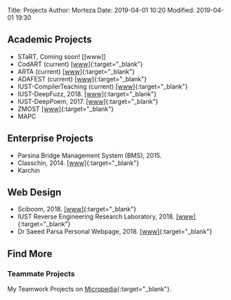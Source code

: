 Title: Projects
Author: Morteza
Date: 2019-04-01 10:20
Modified: 2019-04-01 19:30


## Academic Projects

* STaRT, Coming soon! [[www]]
* CodART (current) [[www]](https://m-zakeri.github.io/CodART){:target="_blank"}
* ARTA (current) [[www]](https://m-zakeri.github.io/ARTA){:target="_blank"}
* ADAFEST (current) [[www]](https://m-zakeri.github.io/ADAFEST){:target="_blank"}
* IUST-CompilerTeaching (current) [[www]](https://m-zakeri.github.io/IUSTCompiler){:target="_blank"}
* IUST-DeepFuzz, 2018. [[www]](https://github.com/m-zakeri/iust_deep_fuzz){:target="_blank"}
* IUST-DeepPoem, 2017. [[www]](https://github.com/m-zakeri/iust_deep_poem){:target="_blank"}
* ZMOST [[www]](https://github.com/m-zakeri/ZMOST){:target="_blank"}
* MAPC



## Enterprise Projects
* Parsina Bridge Management System (BMS), 2015.
* Classchin, 2014. [[www]](https://github.com/MAJAVA/ClassChinX){:target="_blank"}
* Karchin



## Web Design
* Sciboom, 2018. [[www]](http://sciboom.ir){:target="_blank"}
* IUST Reverse Engineering Research Laboratory, 2018. [[www]](http://parsa.iust.ac.ir/reverse-engineering-lab/){:target="_blank"}
* Dr Saeed Parsa Personal Webpage, 2018. [[www]](http://parsa.iust.ac.ir/){:target="_blank"}


## Find More

### Teammate Projects

My Teamwork Projects on [Micropedia](http://micropedia.ir/projects/){:target="_blank"}.